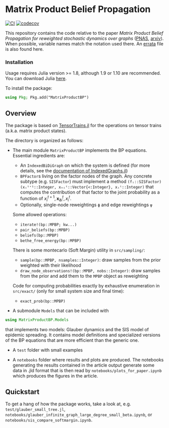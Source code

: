 # Matrix Product Belief Propagation

[![CI](https://github.com/stecrotti/MatrixProductBP/actions/workflows/ci.yml/badge.svg)](https://github.com/stecrotti/MatrixProductBP/actions/workflows/ci.yml)
[![codecov](https://codecov.io/gh/stecrotti/MatrixProductBP.jl/graph/badge.svg?token=X30C323BYT)](https://codecov.io/gh/stecrotti/MatrixProductBP.jl)

This repository contains the code relative to the paper _Matrix Product Belief Propagation for reweighted stochastic dynamics over graphs_ ([PNAS](https://www.pnas.org/doi/10.1073/pnas.2307935120), [arxiv](https://arxiv.org/abs/2303.17403)). 
When possible, variable names match the notation used there. 
An [errata](errata.md) file is also found here.

### Installation
Usage requires Julia version >= 1.8, although 1.9 or 1.10 are recommended. You can download Julia [here](https://julialang.org/downloads/).

To install the package:
```julia
using Pkg; Pkg.add("MatrixProductBP")
```

## Overview
The package is based on [TensorTrains.jl](https://github.com/stecrotti/TensorTrains.jl) for the operations on tensor trains (a.k.a. matrix product states).

The directory is organized as follows:
- The main module `MatrixProductBP` implements the BP equations.
    Essential ingredients are:
    - An `IndexedBiDiGraph` on which the system is defined  (for more details, see the [documentation of IndexedGraphs.jl](https://stecrotti.github.io/IndexedGraphs.jl/stable/bidigraph/))
    - `BPFactor`s living on the factor nodes of the graph. Any concrete subtype (e.g. `SISFactor`) must implement a method `(fᵢ::SISFactor)(xᵢᵗ⁺¹::Integer, xₙᵢᵗ::Vector{<:Integer}, xᵢᵗ::Integer)` that computes the contribution of that factor to the joint probability as a function of $x_i^{t+1},\boldsymbol{x}_{\partial i}^{t}, x_i^{t}$.
    - Optionally, single-node reweightings `ϕ` and edge reweightings `ψ`
    
    Some allowed operations:
    - `iterate!(bp::MPBP; kw...)`
    - `pair_beliefs(bp::MPBP)`
    - `beliefs(bp::MPBP)`
    - `bethe_free_energy(bp::MPBP)`
    
    There is some montecarlo (Soft Margin) utility in `src/sampling/`:
    - `sample(bp::MPBP, nsamples::Integer)`: draw samples from the prior weighted with their likelihood
    - `draw_node_observations!(bp::MPBP, nobs::Integer)`: draw samples from the prior and add them to the `MPBP` object as reweighting
    
    Code for computing probabilities exactly by exhaustive enumeration in `src/exact/` (only for small system size and final time):
    - `exact_prob(bp::MPBP)`
    
- A submodule `Models` that can be included with 
```julia
using MatrixProductBP.Models
```
that implements two models: Glauber dynamics and the SIS model of epidemic spreading.
It contains model definitions and specialized versions of the BP equations that are more efficient than the generic one.

- A `test` folder with small examples 

- A `notebooks` folder where results and plots are produced. The notebooks generating the results contained in the article output generate some data in .jld format that is then read by `notebooks/plots_for_paper.ipynb` which produces the figures in the article.

## Quickstart
To get a hang of how the package works, take a look at, e.g. `test/glauber_small_tree.jl`, `notebooks/glauber_infinite_graph_large_degree_small_beta.ipynb`, or `notebooks/sis_compare_softmargin.ipynb`.
